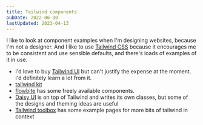 ```yaml
---
title: Tailwind components
pubDate: 2022-06-30
lastUpdated: 2023-04-13
---
```


I like to look at component examples when I'm designing websites, because I'm not a designer. And I like to use [Tailwind CSS](https://tailwindcss.com/) because it encourages me to be consistent and use sensible defaults, and there's loads of examples of it in use.

- I'd love to buy [Tailwind UI](https://tailwindui.com/) but can't justify the expense at the moment. I'd definitely learn a lot from it.
- [tailwind kit](https://www.tailwind-kit.com/)
- [flowbite](https://flowbite.com/) has some freely available components.
- [Daisy UI](https://daisyui.com/) is on top of Tailwind and writes its own classes, but some of the designs and theming ideas are useful
- [Tailwind toolbox](https://github.com/tailwindtoolbox/Rainblur-Landing-Page) has some example pages for more bits of tailwind in context
